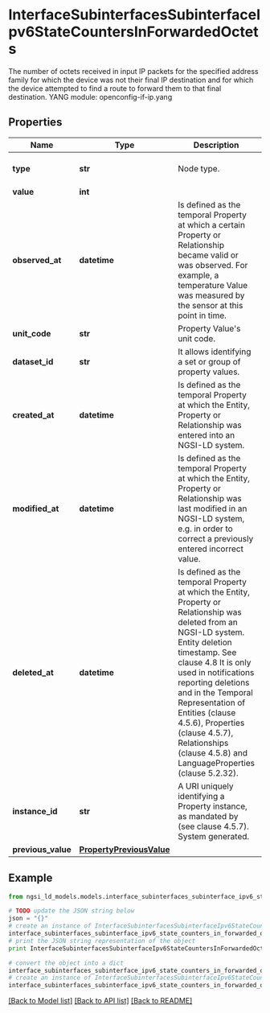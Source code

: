 # InterfaceSubinterfacesSubinterfaceIpv6StateCountersInForwardedOctets

The number of octets received in input IP packets for the specified address family for which the device was not their final IP destination and for which the device attempted to find a route to forward them to that final destination.  YANG module: openconfig-if-ip.yang 

## Properties

Name | Type | Description | Notes
------------ | ------------- | ------------- | -------------
**type** | **str** | Node type.  | [optional] [default to 'Property']
**value** | **int** |  | 
**observed_at** | **datetime** | Is defined as the temporal Property at which a certain Property or Relationship became valid or was observed. For example, a temperature Value was measured by the sensor at this point in time.  | [optional] 
**unit_code** | **str** | Property Value&#39;s unit code.  | [optional] 
**dataset_id** | **str** | It allows identifying a set or group of property values.  | [optional] 
**created_at** | **datetime** | Is defined as the temporal Property at which the Entity, Property or Relationship was entered into an NGSI-LD system.  | [optional] [readonly] 
**modified_at** | **datetime** | Is defined as the temporal Property at which the Entity, Property or Relationship was last modified in an NGSI-LD system, e.g. in order to correct a previously entered incorrect value.  | [optional] [readonly] 
**deleted_at** | **datetime** | Is defined as the temporal Property at which the Entity, Property or Relationship was deleted from an NGSI-LD system.  Entity deletion timestamp. See clause 4.8 It is only used in notifications reporting deletions and in the Temporal Representation of Entities (clause 4.5.6), Properties (clause 4.5.7), Relationships (clause 4.5.8) and LanguageProperties (clause 5.2.32).  | [optional] [readonly] 
**instance_id** | **str** | A URI uniquely identifying a Property instance, as mandated by (see clause 4.5.7). System generated.  | [optional] [readonly] 
**previous_value** | [**PropertyPreviousValue**](PropertyPreviousValue.md) |  | [optional] 

## Example

```python
from ngsi_ld_models.models.interface_subinterfaces_subinterface_ipv6_state_counters_in_forwarded_octets import InterfaceSubinterfacesSubinterfaceIpv6StateCountersInForwardedOctets

# TODO update the JSON string below
json = "{}"
# create an instance of InterfaceSubinterfacesSubinterfaceIpv6StateCountersInForwardedOctets from a JSON string
interface_subinterfaces_subinterface_ipv6_state_counters_in_forwarded_octets_instance = InterfaceSubinterfacesSubinterfaceIpv6StateCountersInForwardedOctets.from_json(json)
# print the JSON string representation of the object
print InterfaceSubinterfacesSubinterfaceIpv6StateCountersInForwardedOctets.to_json()

# convert the object into a dict
interface_subinterfaces_subinterface_ipv6_state_counters_in_forwarded_octets_dict = interface_subinterfaces_subinterface_ipv6_state_counters_in_forwarded_octets_instance.to_dict()
# create an instance of InterfaceSubinterfacesSubinterfaceIpv6StateCountersInForwardedOctets from a dict
interface_subinterfaces_subinterface_ipv6_state_counters_in_forwarded_octets_form_dict = interface_subinterfaces_subinterface_ipv6_state_counters_in_forwarded_octets.from_dict(interface_subinterfaces_subinterface_ipv6_state_counters_in_forwarded_octets_dict)
```
[[Back to Model list]](../README.md#documentation-for-models) [[Back to API list]](../README.md#documentation-for-api-endpoints) [[Back to README]](../README.md)


